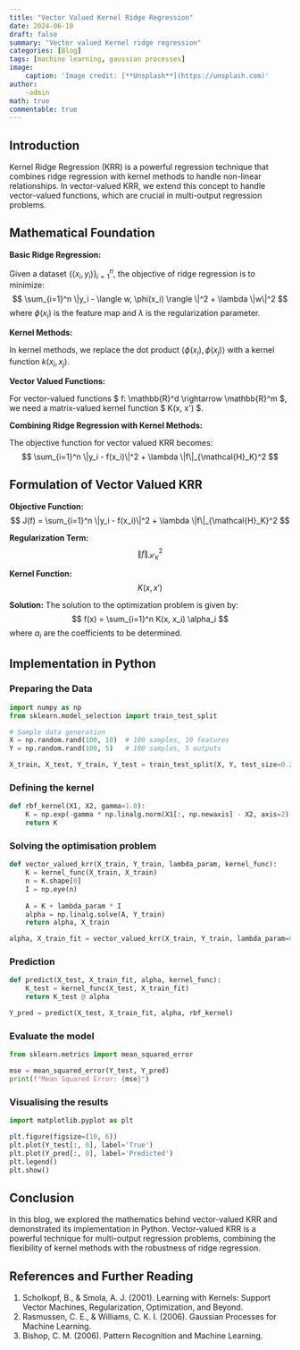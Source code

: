 ```yaml
---
title: "Vector Valued Kernel Ridge Regression"
date: 2024-06-10
draft: false
summary: "Vector valued Kernel ridge regression"
categories: [Blog]
tags: [machine learning, gaussian processes]
image:
    caption: 'Image credit: [**Unsplash**](https://unsplash.com)'
author:
    -admin
math: true
commentable: true
---
```


## Introduction

Kernel Ridge Regression (KRR) is a powerful regression technique that combines ridge regression with kernel methods to handle non-linear relationships. In vector-valued KRR, we extend this concept to handle vector-valued functions, which are crucial in multi-output regression problems.

## Mathematical Foundation

**Basic Ridge Regression:**

Given a dataset $\{(x_i, y_i)\}_{i=1}^n$, the objective of ridge regression is to minimize:
$$ \sum_{i=1}^n \|y_i - \langle w, \phi(x_i) \rangle \|^2 + \lambda \|w\|^2 $$
where $\phi(x_i)$ is the feature map and $\lambda$ is the regularization parameter.

**Kernel Methods:**

In kernel methods, we replace the dot product $\langle \phi(x_i), \phi(x_j) \rangle$ with a kernel function $k(x_i, x_j)$.

**Vector Valued Functions:**

For vector-valued functions $ f: \mathbb{R}^d \rightarrow \mathbb{R}^m $, we need a matrix-valued kernel function $ K(x, x') $.

**Combining Ridge Regression with Kernel Methods:**

The objective function for vector valued KRR becomes:
$$ \sum_{i=1}^n \|y_i - f(x_i)\|^2 + \lambda \|f\|_{\mathcal{H}_K}^2 $$

## Formulation of Vector Valued KRR

**Objective Function:**
$$ J(f) = \sum_{i=1}^n \|y_i - f(x_i)\|^2 + \lambda \|f\|_{\mathcal{H}_K}^2 $$

**Regularization Term:**
$$ \|f\|_{\mathcal{H}_K}^2 $$

**Kernel Function:**
$$ K(x, x') $$

**Solution:**
The solution to the optimization problem is given by:
$$ f(x) = \sum_{i=1}^n K(x, x_i) \alpha_i $$
where $\alpha_i$ are the coefficients to be determined.

## Implementation in Python

### Preparing the Data

```python
import numpy as np
from sklearn.model_selection import train_test_split

# Sample data generation
X = np.random.rand(100, 10)  # 100 samples, 10 features
Y = np.random.rand(100, 5)   # 100 samples, 5 outputs

X_train, X_test, Y_train, Y_test = train_test_split(X, Y, test_size=0.2, random_state=42)
```

### Defining the kernel

```python
def rbf_kernel(X1, X2, gamma=1.0):
    K = np.exp(-gamma * np.linalg.norm(X1[:, np.newaxis] - X2, axis=2) ** 2)
    return K
```

### Solving the optimisation problem

```python
def vector_valued_krr(X_train, Y_train, lambda_param, kernel_func):
    K = kernel_func(X_train, X_train)
    n = K.shape[0]
    I = np.eye(n)
    
    A = K + lambda_param * I
    alpha = np.linalg.solve(A, Y_train)
    return alpha, X_train

alpha, X_train_fit = vector_valued_krr(X_train, Y_train, lambda_param=0.1, kernel_func=rbf_kernel)
```

### Prediction

```python
def predict(X_test, X_train_fit, alpha, kernel_func):
    K_test = kernel_func(X_test, X_train_fit)
    return K_test @ alpha

Y_pred = predict(X_test, X_train_fit, alpha, rbf_kernel)
```

### Evaluate the model

```python
from sklearn.metrics import mean_squared_error

mse = mean_squared_error(Y_test, Y_pred)
print(f"Mean Squared Error: {mse}")
```

### Visualising the results

```python
import matplotlib.pyplot as plt

plt.figure(figsize=(10, 6))
plt.plot(Y_test[:, 0], label='True')
plt.plot(Y_pred[:, 0], label='Predicted')
plt.legend()
plt.show()
```

## Conclusion

In this blog, we explored the mathematics behind vector-valued KRR and demonstrated its implementation in Python. Vector-valued KRR is a powerful technique for multi-output regression problems, combining the flexibility of kernel methods with the robustness of ridge regression.

## References and Further Reading

1. Scholkopf, B., & Smola, A. J. (2001). Learning with Kernels: Support Vector Machines, Regularization, Optimization, and Beyond.
2. Rasmussen, C. E., & Williams, C. K. I. (2006). Gaussian Processes for Machine Learning.
3. Bishop, C. M. (2006). Pattern Recognition and Machine Learning.


